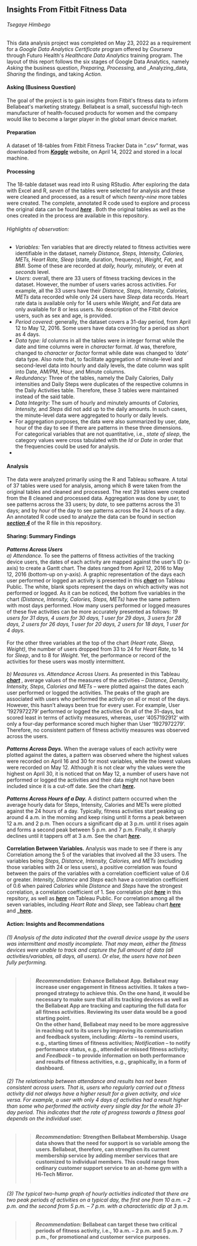 ## Insights From Fitbit Fitness Data
###### _Tsegaye Himbego_

This data analysis project was completed on May 23, 2022 as a requirement for a _Google Data Analytics Certificate_ program offered by _Coursera_ through Futuro Health's _Healthcare Data Analytics_ training program. The layout of this report follows the six stages of Google Data Analytics, namely _Asking_ the business question, _Preparing,_ _Processing,_ and _Analyzing_data, _Sharing_ the findings, and taking _Action._
#### Asking (Business Question)
The goal of the project is to gain insights from Fitbit's fitness data to inform Bellabeat's marketing strategy. Bellabeat is a small, successful high-tech manufacturer of health-focused products for women and the company would like to become a larger player in the global smart device market.

#### Preparation
A dataset of 18-tables from Fitbit Fitness Tracker Data in “.csv” format, was downloaded from <b> _[Kaggle](https://www.kaggle.com/datasets/arashnic/fitbit)_ </b> website, on April 14, 2022 and stored in a local machine.
#### Processing
The 18-table dataset was read into R using RStudio. After exploring the data with Excel and R, _seven_ of the tables were selected for analysis and these were cleaned and processed, as a result of which _twenty-nine_ more tables were created. The complete, annotated R code used to explore and process the original data can be found <b> _[here](https://github.com/tsegayeh/InsightsFromFitBitData/blob/main/RCode_dataProcessingAnalyzing.R)_ </b>. Both the original tables as well as the ones created in the process are available in this repository.

###### _Highlights_ of observation:
  * _Variables:_ Ten variables that are directly related to fitness activities were identifiable in the dataset, namely _Distance, Steps, Intensity, Calories, METs, Heart Rate, Sleep_ (state, duration, frequency), _Weight, Fat,_ and _BMI._ Some of these are recorded at _daily, hourly, minutely,_ or even at _seconds_ level.
  * _Users:_ overall, there are 33 users of fitness tracking devices in the dataset. However, the number of users varies across activities. For example, all the 33 users have their _Distance, Steps, Intensity, Calories, METs_ data recorded while only 24 users have _Sleep_ data records. Heart rate data is available only for 14 users while _Weight,_ and _Fat_ data are only available for 8 or less users.  No description of the Fitbit device users, such as sex and age, is provided.
  * _Period covered:_ generally, the dataset covers a 31-day period, from April 12 to May 12, 2016. Some users have data covering for a period as short as 4 days.
  * _Data type:_ _Id_ columns in all the tables were in integer format while the date and time columns were in _character_ format. _Id_ was, therefore, changed to _character_ or _factor_ format while date was changed to _‘date’_ data type. Also note that, to facilitate aggregation of minute-level and second-level data into hourly and daily levels, the date column was split into Date, AM/PM, Hour, and Minute columns.
  * _Redundancy:_ Three of the tables, namely the Daily Calories, Daily intensities and Daily Steps were duplicates of the respective columns in the Daily Activities table. Therefore, these 3 tables were maintained instead of the said table.
  * _Data Integrity:_ The sum of hourly and minutely amounts of _Calories, Intensity,_ and _Steps_ did not add up to the daily amounts. In such cases, the minute-level data were aggregated to hourly or daily levels. <br />
  * For aggregation purposes, the data were also summarized by user, date, hour of the day to see if there are patterns in these three dimensions. For categorical variables that are not quantitative, i.e., _state of sleep_, the category values were cross tabulated with the _Id_ or _Date_ in order that the frequencies could be used for analysis.
  * 
#### Analysis
The data were analyzed primarily using the R and Tableau software. A total of 37 tables were used for analysis, among which 8 were taken from the original tables and cleaned and processed. The rest 29 tables were created from the 8 cleaned and processed data. Aggregation was done by _user,_ to see patterns across the 33 users; by _date,_ to see patterns across the 31 days; and by _hour_ of the day to see patterns across the 24 hours of a day. An annotated R code used to analyze the data can be found in section <b> _[section 4](https://github.com/tsegayeh/InsightsFromFitBitData/blob/main/HDAcapstone.R)_ </b> of the R file in this repository. 

#### Sharing: Summary Findings 
**_Patterns Across Users_** <br />
_a) Attendance._ To see the patterns of fitness activities of the tracking device users, the dates of each activity are mapped against the user’s ID (x-axis) to create a Gantt chart. The dates ranged from April 12, 2016 to May 12, 2016 (bottom-up on y-axis). A graphic representation of the days each user performed or logged an activity is presented in this <b> _[chart](https://public.tableau.com/app/profile/tsegaye2291/viz/fitbitDataInsight/Attendance)_ </b> on Tableau Public. The white, blank spots represent the days on which activity was not performed or logged. As it can be noticed, the bottom five variables in the chart _(Distance, Intensity, Calories, Steps, METs)_ have the same pattern with most days performed. How many users performed or logged measures of these five activities can be more accurately presented as follows: _19 users for 31 days, 4 users for 30 days, 1 user  for 29 days, 3 users for 28 days, 2 users for 26 days, 1 user  for 20 days,
 2 users for 18 days, 1 user  for  4 days._
<br />	   
For the other three variables at the top of the chart _(Heart rate, Sleep, Weight)_, the number of users dropped from 33 to 24 for _Heart Rate_, to 14 for _Sleep_, and to 8 for _Weight_. Yet, the performance or record of the activities for these users was mostly intermittent. <br /> <br />
_b) Measures vs. Attendance Across Users._ As presented in this Tableau <b> _[chart](https://public.tableau.com/app/profile/tsegaye2291/viz/fitbitDataInsight/Attendance)_ </b>, average values of the measures of the activities – _Distance, Density, Intensity, Steps, Calories and METs_ – were plotted against the dates each user performed or logged the activities. The peaks of the graph are associated with users who performed the activity on all or most of the days. However, this hasn’t always been true for every user. For example, User ‘1927972279’ performed or logged the activities 0n all of the 31-days, but scored least in terms of activity measures, whereas, user ‘4057192912’ with only a four-day performance scored much higher than User ‘1927972279’. Therefore, no consistent pattern of fitness activitiy measures was observed across the users. <br /><br />
**_Patterns Across Days._** When the average values of each activity were plotted against the dates, a pattern was observed where the highest values were recorded on April 16 and 30 for most variables, while the lowest values were recorded on May 12. Although it is not clear why the values were the highest on April 30, it is noticed that on May 12, a number of users have not performed or logged the activities and their data might not have been included since it is a cut-off date. See the chart <b> _[here](https://public.tableau.com/app/profile/tsegaye2291/viz/fitbitDataInsight/MeasuresVsAttendance)_. </b> <br /><br />
**_Patterns Across Hours of a Day._** A distinct pattern occurred when the average hourly data for Steps, Intensity, Calories and METs were plotted against the 24 hours of a day. Typically, fitness activities start peaking up around 4 a.m. in the morning and keep rising until it forms a peak between 12 a.m. and 2 p.m. Then occurs a significant dip at 3 p.m. until it rises again and forms a second peak between 5 p.m. and 7 p.m. Finally, it sharply declines until it tappers off at 3 a.m. See the chart <b> _[here](https://public.tableau.com/app/profile/tsegaye2291/viz/fitbitDataInsight/MeasuresVsHour)_. </b> <br /><br />
**Correlation Between Variables.** Analysis was made to see if there is any Correlation among the 5 of the variables that involved all the 33 users. The variables being _Steps, Distance, Intensity, Calories,_ and _METs_ (excluding those variables with 24 or less users), a positive correlation was found between the pairs of the variables with a correlation coefficient value of 0.6 or greater. _Intensity, Distance_ and _Steps_ each have a correlation coefficient of 0.6 when paired _Calories_ while _Distance_ and _Steps_ have the strongest correlation, a correlation coefficient of 1. See correlation plot <b> _[here](https://github.com/tsegayeh/InsightsFromFitBitData/blob/main/corrPlot5vars.png)_ </b> in this repsitory, as well as <b> _[here](https://public.tableau.com/app/profile/tsegaye2291/viz/fitbitDataInsight/Correlations5dfs)_ </b> on Tableau Public. For correlation among all the seven variables, including _Heart Rate_ and _Sleep_, see Tableau chart <b> _[here](https://github.com/tsegayeh/InsightsFromFitBitData/blob/main/corrPlot7vars.png)_ </b> and <b> _[here](https://public.tableau.com/app/profile/tsegaye2291/viz/fitbitDataInsight/Correlations7dfs).
#### Action: Insights and Recommendations
###### (1) Analysis of the data indicated that the overall device usage by the users was intermittent and mostly incomplete. That may mean, either the fitness devices were unable to track and capture the full amount of data (all activities/variables, all days, all users). Or else, the users have not been fully performing.<br />
>> **_Recommendation:_** Enhance Bellabeat App.  Bellabeat may increase user engagement in fitness activities. It takes a two-pronged strategy to achieve this. On the one hand, it would be necessary to make sure that all its tracking devices as well as the Bellabeat App are tracking and capturing the full data for all fitness activities. Reviewing its user data would be a good starting point. <br />
On the other hand, Bellabeat may need to be more aggressive in reaching out to its users by improving its communication and feedback system, including: _Alerts_ – to remind users, e.g., starting times of fitness activities; _Notification_ – to notify performance status, e.g., attended or missed fitness activity; and _Feedback_ – to provide information on both performance and results of fitness activities, e.g., graphically, in a form of dashboard.
 
###### (2) The relationship between attendance and results has not been consistent across users. That is, users who regularly carried out a fitness activity did not always have a higher result for a given activity, and vice versa. For example, a user with only 4 days of activities had a result higher than some who performed the activity every single day for the whole 31-day period. This indicates that the rate of progress towards a fitness goal depends on the individual user.<br />
>> **_Recommendation:_** Strengthen Bellabeat Membership. Usage data shows that the need for support is so variable among the users. Bellabeat, therefore, can strengthen its current membership service by adding member services that are customized to individual members. This could range from ordinary customer support service to an at-home gym with a Hi-Tech Mirror. <br />
>> <br />
###### (3) The typical two-hump graph of hourly activities indicated that there are two peak periods of activities on a typical day, the first one from 10 a.m. – 2 p.m. and the second from 5 p.m. – 7 p.m. with a characteristic dip at 3 p.m.<br />
>> **_Recommendation:_** Bellabeat can target these two critical periods of fitness activity, i.e., 10 a.m. – 2 p.m. and 5 p.m. 7 p.m., for promotional and customer service purposes. 
